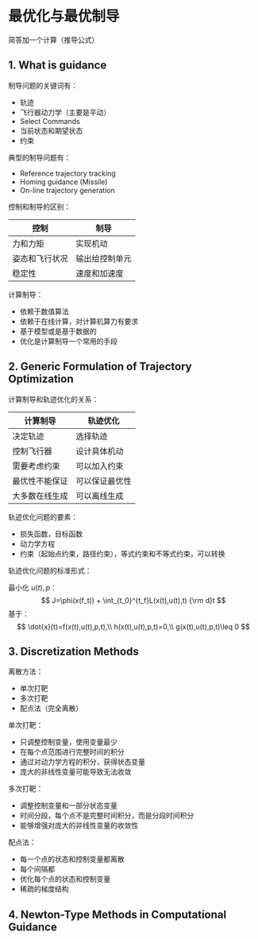 # 最优化与最优制导

简答加一个计算（推导公式）

## 1. What is guidance

制导问题的关键词有：

* 轨迹
* 飞行器动力学（主要是平动）
* Select Commands
* 当前状态和期望状态
* 约束

典型的制导问题有：

* Reference trajectory tracking
* Homing guidance (Missile)
* On-line trajectory generation

控制和制导的区别：

| 控制           | 制导           |
| -------------- | -------------- |
| 力和力矩       | 实现机动       |
| 姿态和飞行状况 | 输出给控制单元 |
| 稳定性         | 速度和加速度   |

计算制导：

* 依赖于数值算法
* 依赖于在线计算，对计算机算力有要求
* 基于模型或是基于数据的
* 优化是计算制导一个常用的手段

## 2. Generic Formulation of Trajectory Optimization

计算制导和轨迹优化的关系：

| 计算制导       | 轨迹优化       |
| -------------- | -------------- |
| 决定轨迹       | 选择轨迹       |
| 控制飞行器     | 设计具体机动   |
| 需要考虑约束   | 可以加入约束   |
| 最优性不能保证 | 可以保证最优性 |
| 大多数在线生成 | 可以离线生成   |

轨迹优化问题的要素：

* 损失函数，目标函数
* 动力学方程
* 约束（起始点约束，路径约束），等式约束和不等式约束，可以转换

轨迹优化问题的标准形式：

最小化 $u(t),p$：
$$
J=\phi(x(f_t)) + \int_{t_0}^{t_f}L(x(t),u(t),t) {\rm d}t
$$
基于：
$$
\dot{x}(t)=f(x(t),u(t),p,t),\\
h(x(t),u(t),p,t)=0,\\
g(x(t),u(t),p,t)\leq 0
$$

## 3. Discretization Methods

离散方法：

* 单次打靶
* 多次打靶
* 配点法（完全离散）

单次打靶：

* 只调整控制变量，使用变量最少
* 在每个点范围进行完整时间的积分
* 通过对动力学方程的积分，获得状态变量
* 庞大的非线性变量可能导致无法收敛

多次打靶：

* 调整控制变量和一部分状态变量
* 时间分段，每个点不是完整时间积分，而是分段时间积分
* 能够增强对庞大的非线性变量的收敛性

配点法：

* 每一个点的状态和控制变量都离散
* 每个间隔都
* 优化每个点的状态和控制变量
* 稀疏的梯度结构

## 4. Newton-Type Methods in Computational Guidance
